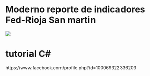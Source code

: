 # Moderno reporte de indicadores Fed-Rioja San martin
<img src="https://www.facebook.com/profile.php?id=100069322336203">
<h1>tutorial C#</h1>
https://www.facebook.com/profile.php?id=100069322336203
